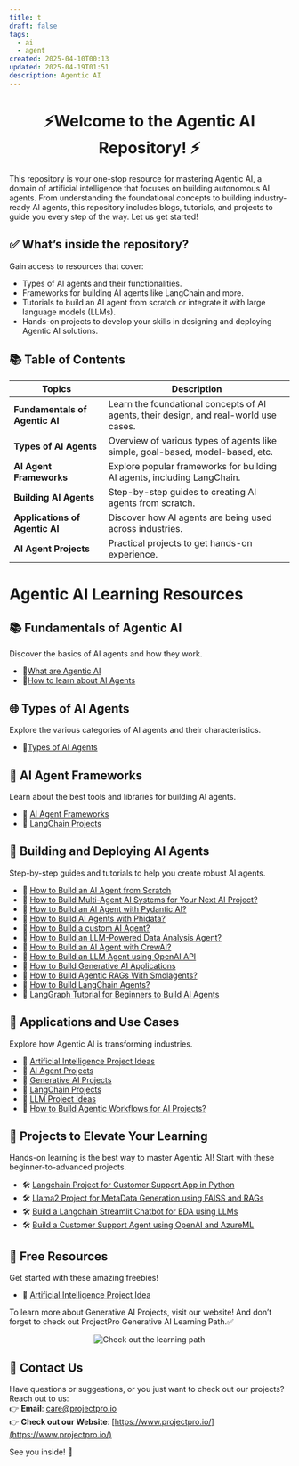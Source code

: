 ```yaml
---
title: t
draft: false
tags:
  - ai
  - agent
created: 2025-04-10T00:13
updated: 2025-04-19T01:51
description: Agentic AI
---
```

# <div align="center">⚡Welcome to the Agentic AI Repository! ⚡</div>

This repository is your one-stop resource for mastering Agentic AI, a domain of artificial intelligence that focuses on building autonomous AI agents. From understanding the foundational concepts to building industry-ready AI agents, this repository includes blogs, tutorials, and projects to guide you every step of the way. Let us get started!

## **✅ What’s inside the repository?**

Gain access to resources that cover:

- Types of AI agents and their functionalities.
- Frameworks for building AI agents like LangChain and more.
- Tutorials to build an AI agent from scratch or integrate it with large language models (LLMs).
- Hands-on projects to develop your skills in designing and deploying Agentic AI solutions.

## **📚 Table of Contents**

| **Topics**                  | **Description**                                                                 |
|-----------------------------|---------------------------------------------------------------------------------|
| **Fundamentals of Agentic AI** | Learn the foundational concepts of AI agents, their design, and real-world use cases. |
| **Types of AI Agents**         | Overview of various types of agents like simple, goal-based, model-based, etc. |
| **AI Agent Frameworks**        | Explore popular frameworks for building AI agents, including LangChain.       |
| **Building AI Agents**         | Step-by-step guides to creating AI agents from scratch.                      |
| **Applications of Agentic AI** | Discover how AI agents are being used across industries.                     |
| **AI Agent Projects**          | Practical projects to get hands-on experience.     

# Agentic AI Learning Resources

## **📚 Fundamentals of Agentic AI**  
Discover the basics of AI agents and how they work.

- 📝[What are Agentic AI](<https://www.projectpro.io/article/ai-agents/1076>)
- 📝[How to learn about AI Agents](<https://www.projectpro.io/article/agentic-ai-learning-path/1091>)

## **🌐 Types of AI Agents**

Explore the various categories of AI agents and their characteristics.  
- 📝[Types of AI Agents](<https://www.projectpro.io/article/types-of-ai-agents/1066>)

## **🤖 AI Agent Frameworks**  
Learn about the best tools and libraries for building AI agents.  
- 📝 [AI Agent Frameworks](<https://www.projectpro.io/article/ai-agent-frameworks/1068>) 
- 📝 [LangChain Projects](<https://www.projectpro.io/article/langchain-projects/959>)

## **🧠 Building and Deploying AI Agents**  
Step-by-step guides and tutorials to help you create robust AI agents.  
- 📝 [How to Build an AI Agent from Scratch](<https://www.projectpro.io/article/how-to-build-an-ai-agent-from-scratch/1072>)
- 📝 [How to Build Multi-Agent AI Systems for Your Next AI Project?](<https://www.projectpro.io/article/multi-agent-ai/1083>)
- 📝 [How to Build an AI Agent with Pydantic AI?](<https://www.projectpro.io/article/pydantic-ai/1088>)
- 📝 [How to Build AI Agents with Phidata?](<https://www.projectpro.io/article/phidata-ai-agents/1090>)
- 📝 [How to Build a custom AI Agent?](<https://www.projectpro.io/article/how-to-build-a-custom-ai-agent/1096>)
- 📝 [How to Build an LLM-Powered Data Analysis Agent?](<https://www.projectpro.io/article/llm-data-analysis-agent/1093>)
- 📝 [How to Build an AI Agent with CrewAI?](<https://www.projectpro.io/article/build-an-ai-agent-with-crewai/1095>)
- 📝 [How to Build an LLM Agent using OpenAI API](<https://www.projectpro.io/article/llm-agents/1013>)
- 📝 [How to Build Generative AI Applications](<https://www.projectpro.io/article/how-to-build-generative-ai-applications/1098>)
- 📝 [How to Build Agentic RAGs With Smolagents?](<https://www.projectpro.io/article/build-agentic-rags-with-smolagents/1094>)
- 📝 [How to Build LangChain Agents?](<https://www.projectpro.io/article/how-to-build-langchain-agents/1099>)
- 📝 [LangGraph Tutorial for Beginners to Build AI Agents](<https://www.projectpro.io/article/langgraph/1109>)

## **🌟 Applications and Use Cases**  
Explore how Agentic AI is transforming industries.  
- 📝 [Artificial Intelligence Project Ideas](<https://www.projectpro.io/article/artificial-intelligence-project-ideas/461>)
- 📝 [AI Agent Projects](<https://www.projectpro.io/article/ai-agent-projects/1060>)
- 📝 [Generative AI Projects](<https://www.projectpro.io/article/generative-ai-projects/1004>)
- 📝 [LangChain Projects](<https://www.projectpro.io/article/langchain-projects/959>)
- 📝 [LLM Project Ideas](<https://www.projectpro.io/article/llm-project-ideas/881>)
- 📝 [How to Build Agentic Workflows for AI Projects?](<https://www.projectpro.io/article/agentic-workflows/1092>)

## **🚀 Projects to Elevate Your Learning**  
Hands-on learning is the best way to master Agentic AI! Start with these beginner-to-advanced projects.  
- 🛠️ [Langchain Project for Customer Support App in Python](<https://www.projectpro.io/project-use-case/langchain-project-for-customer-support-app-in-python>)
- 🛠️ [Llama2 Project for MetaData Generation using FAISS and RAGs](<https://www.projectpro.io/project-use-case/llama2-project-for-metadata-generation-model>)
- 🛠️ [Build a Langchain Streamlit Chatbot for EDA using LLMs](<https://www.projectpro.io/project-use-case/streamlit-langchain-chatbot>)  
- 🛠️ [Build a Customer Support Agent using OpenAI and AzureML](<https://www.projectpro.io/project-use-case/customer-support-agent-using-azureml-and-openai>) 

## **🎁 Free Resources**  
Get started with these amazing freebies!  
- 📄 [Artificial Intelligence Project Idea](<https://www.projectpro.io/free-learning-resources/artificial-intelligence-mini-project-pdf>)

To learn more about Generative AI Projects, visit our website! And don’t forget to check out ProjectPro Generative AI Learning Path.✅

<p align="center">
  <a href="https://www.projectpro.io/learning-paths/generative-ai-learning-path" target="_blank" style="text-decoration: none;">
    <img src="https://img.shields.io/badge/Check%20out%20the%20learning%20path-28a745?style=for-the-badge&logo=none&logoColor=white" alt="Check out the learning path">
  </a>
</p>

## 💬 Contact Us  
Have questions or suggestions, or you just want to check out our projects? Reach out to us:  
👉 **Email**: care@projectpro.io  
👉 **Check out our Website**: [https://www.projectpro.io/](https://www.projectpro.io/)  

See you inside! 👋